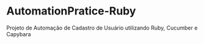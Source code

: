 # AutomationPratice-Ruby
Projeto de Automação de Cadastro de Usuário utilizando Ruby, Cucumber e Capybara
